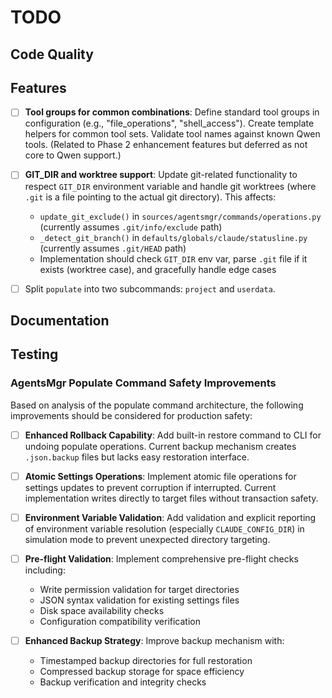 # TODO

## Code Quality

## Features

- [ ] **Tool groups for common combinations**: Define standard tool groups in
  configuration (e.g., "file_operations", "shell_access"). Create template
  helpers for common tool sets. Validate tool names against known Qwen tools.
  (Related to Phase 2 enhancement features but deferred as not core to Qwen
  support.)

- [ ] **GIT_DIR and worktree support**: Update git-related functionality to
  respect `GIT_DIR` environment variable and handle git worktrees (where `.git`
  is a file pointing to the actual git directory). This affects:
  - `update_git_exclude()` in `sources/agentsmgr/commands/operations.py`
    (currently assumes `.git/info/exclude` path)
  - `_detect_git_branch()` in `defaults/globals/claude/statusline.py`
    (currently assumes `.git/HEAD` path)
  - Implementation should check `GIT_DIR` env var, parse `.git` file if it
    exists (worktree case), and gracefully handle edge cases

- [ ] Split `populate` into two subcommands: `project` and `userdata`.


## Documentation

## Testing

### AgentsMgr Populate Command Safety Improvements

Based on analysis of the populate command architecture, the following improvements should be considered for production safety:

- [ ] **Enhanced Rollback Capability**: Add built-in restore command to CLI for
  undoing populate operations. Current backup mechanism creates `.json.backup`
  files but lacks easy restoration interface.

- [ ] **Atomic Settings Operations**: Implement atomic file operations for
  settings updates to prevent corruption if interrupted. Current implementation
  writes directly to target files without transaction safety.

- [ ] **Environment Variable Validation**: Add validation and explicit
  reporting of environment variable resolution (especially `CLAUDE_CONFIG_DIR`)
  in simulation mode to prevent unexpected directory targeting.

- [ ] **Pre-flight Validation**: Implement comprehensive pre-flight checks
  including:
  - Write permission validation for target directories
  - JSON syntax validation for existing settings files
  - Disk space availability checks
  - Configuration compatibility verification

- [ ] **Enhanced Backup Strategy**: Improve backup mechanism with:
  - Timestamped backup directories for full restoration
  - Compressed backup storage for space efficiency
  - Backup verification and integrity checks
